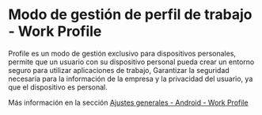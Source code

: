 # Modo de gestión de perfil de trabajo - Work Profile

Profile es un modo de gestión exclusivo para dispositivos personales, permite que un usuario con su dispositivo personal pueda crear un entorno seguro para utilizar aplicaciones de trabajo, Garantizar la seguridad necesaria para la información de la empresa y la privacidad del usuario, ya que el dispositivo es personal.

Más información en la sección [Ajustes generales - Android - Work Profile](../../portal/configuracion/editar-politica/ajustes-generales-android-work-profile.md)

